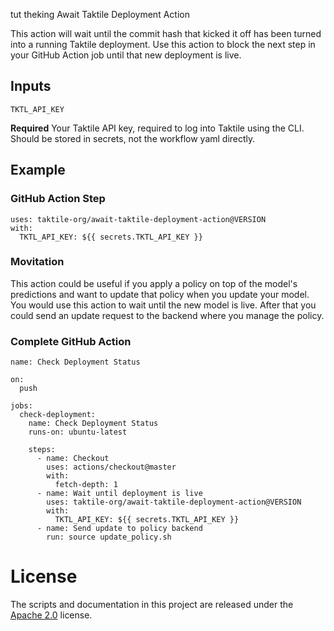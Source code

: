 tut theking Await Taktile Deployment Action

This action will wait until the commit hash that kicked it off has been turned into a running Taktile deployment. Use this action to block the next step in your GitHub Action job until that new deployment is live.

## Inputs

`TKTL_API_KEY`

**Required** Your Taktile API key, required to log into Taktile using the CLI. Should be stored in secrets, not the workflow yaml directly.

## Example

### GitHub Action Step

```
uses: taktile-org/await-taktile-deployment-action@VERSION
with:
  TKTL_API_KEY: ${{ secrets.TKTL_API_KEY }}
```

### Movitation

This action could be useful if you apply a policy on top of the model's predictions and want to update that policy when you update your model. You would use this action to wait until the new model is live. After that you could send an update request to the backend where you manage the policy.

### Complete GitHub Action

```
name: Check Deployment Status

on:
  push

jobs:
  check-deployment:
    name: Check Deployment Status
    runs-on: ubuntu-latest

    steps:
      - name: Checkout
        uses: actions/checkout@master
        with:
          fetch-depth: 1
      - name: Wait until deployment is live
        uses: taktile-org/await-taktile-deployment-action@VERSION
        with:
          TKTL_API_KEY: ${{ secrets.TKTL_API_KEY }}
      - name: Send update to policy backend
        run: source update_policy.sh
```

# License

The scripts and documentation in this project are released under the [Apache 2.0](LICENSE) license.
